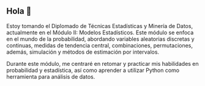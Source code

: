 ## Hola 👋
Estoy tomando el Diplomado de Técnicas Estadísticas y Minería de Datos, actualmente en el Módulo II: Modelos Estadísticos. Este módulo se enfoca en el mundo de la probabilidad, abordando variables aleatorias discretas y continuas, medidas de tendencia central, combinaciones, permutaciones, además, simulación y métodos de estimación por intervalos.

Durante este módulo, me centraré en retomar y practicar mis habilidades en probabilidad y estadística, así como aprender a utilizar Python como herramienta para análisis de datos.

<!--
**Fatymtz7/fatymtz7** is a ✨ _special_ ✨ repository because its `README.md` (this file) appears on your GitHub profile.

Here are some ideas to get you started:

- 🔭 I’m currently working on ...
- 🌱 I’m currently learning ...
- 👯 I’m looking to collaborate on ...
- 🤔 I’m looking for help with ...
- 💬 Ask me about ...
- 📫 How to reach me: ...
- 😄 Pronouns: ...
- ⚡ Fun fact: ...
-->
